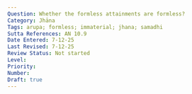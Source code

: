 ```yaml
---
Question: Whether the formless attainments are formless?
Category: Jhāna
Tags: arupa; formless; immaterial; jhana; samadhi
Sutta References: AN 10.9
Date Entered: 7-12-25
Last Revised: 7-12-25
Review Status: Not started
Level: 
Priority: 
Number: 
Draft: true
---
```

